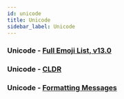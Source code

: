 ```yaml
---
id: unicode
title: Unicode
sidebar_label: Unicode
---
```


### Unicode - [Full Emoji List, v13.0](https://unicode.org/emoji/charts/full-emoji-list.html)

### Unicode - [CLDR](http://cldr.unicode.org/)

### Unicode - [Formatting Messages](http://userguide.icu-project.org/formatparse/messages)